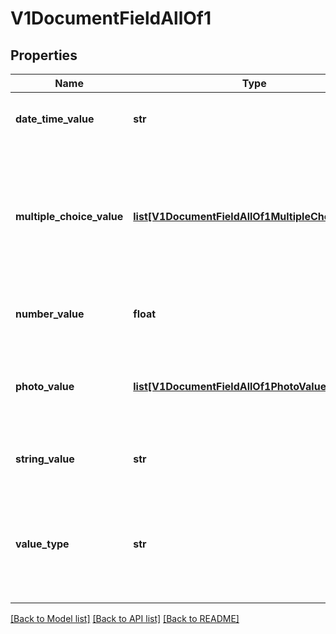 # V1DocumentFieldAllOf1

## Properties
Name | Type | Description | Notes
------------ | ------------- | ------------- | -------------
**date_time_value** | **str** | Value of this field if this document field has valueType: ValueType_DateTime. | [optional] 
**multiple_choice_value** | [**list[V1DocumentFieldAllOf1MultipleChoiceValue]**](V1DocumentFieldAllOf1MultipleChoiceValue.md) | Value of this field if this document field has valueType: ValueType_MultipleChoice. Array of objects containing two fields: the string value of the multiple choice option and a boolean representing whether or not the choice was selected | [optional] 
**number_value** | **float** | Value of this field if this document field has valueType: ValueType_Number. | [optional] 
**photo_value** | [**list[V1DocumentFieldAllOf1PhotoValue]**](V1DocumentFieldAllOf1PhotoValue.md) | Value of this field if this document field has valueType: ValueType_Photo. Array of photo objects where each object contains a URL for a photo. | [optional] 
**string_value** | **str** | Value of this field if this document field has valueType: ValueType_String. | [optional] 
**value_type** | **str** | Determines the type of this field and what type of value this field has. It should be either ValueType_Number, ValueType_String, ValueType_Photo, ValueType_MultipleChoice or ValueType_DateTime. | 

[[Back to Model list]](../README.md#documentation-for-models) [[Back to API list]](../README.md#documentation-for-api-endpoints) [[Back to README]](../README.md)


